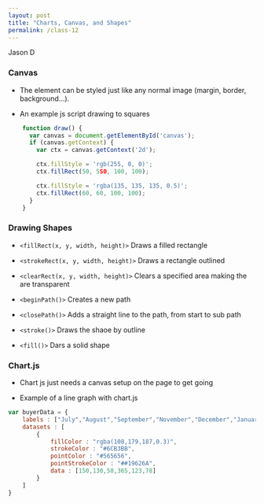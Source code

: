 ```yaml
---
layout: post
title: "Charts, Canvas, and Shapes"
permalink: /class-12
---
```

Jason D

### Canvas

* The <canvas> element can be styled just like any normal image (margin, border, background…).

* An example js script drawing to squares

```js
    function draw() {
      var canvas = document.getElementById('canvas');
      if (canvas.getContext) {
        var ctx = canvas.getContext('2d');

        ctx.fillStyle = 'rgb(255, 0, 0)';
        ctx.fillRect(50, 5S0, 100, 100);

        ctx.fillStyle = 'rgba(135, 135, 135, 0.5)';
        ctx.fillRect(60, 60, 100, 100);
      }
    }
```
### Drawing Shapes

* `<fillRect(x, y, width, height)>` Draws a filled rectangle

* `<strokeRect(x, y, width, height)>` Draws a rectangle outlined

* `<clearRect(x, y, width, height)>` Clears a specified area making the are transparent

* `<beginPath()>` Creates a new path

* `<closePath()>` Adds a straight line to the path, from start to sub path

* `<stroke()>` Draws the shaoe by outline

* `<fill()>` Dars a solid shape

### Chart.js

* Chart js just needs a canvas setup on the page to get going

* Example of a line graph with chart.js

```js
var buyerData = {
	labels : ["July","August","September","November","December","January"],
	datasets : [
		{
			fillColor : "rgba(108,179,187,0.3)",
			strokeColor : "#6CB3BB",
			pointColor : "#565656",
			pointStrokeColor : "##19626A",
			data : [150,130,58,365,123,78]
		}
	]
}
```

